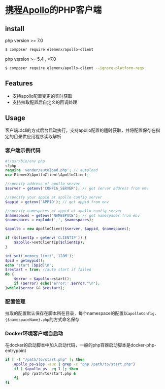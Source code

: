 # [携程Apollo](https://github.com/ctripcorp/apollo)的PHP客户端

## install
php version >= 7.0
```bash
$ composer require elemenx/apollo-client
```
php version >= 5.4 , <7.0
```bash
$ composer require elemenx/apollo-client --ignore-platform-reqs
```

## Features
- 支持apollo配置变更的实时获取
- 支持拉取配置后自定义的回调处理

## Usage
客户端以cli的方式后台启动执行，支持apollo配置的适时获取，并将配置保存在指定的目录供应用程序读取解析

### 客户端示例代码
```php
#!/usr/bin/env php
<?php
require 'vender/autoload.php'; // autoload
use ElemenX\ApolloClient\ApolloClient;

//specify address of apollo server
$server = getenv('CONFIG_SERVER'); // get server address from env

//specify your appid at apollo config server
$appid = getenv('APPID'); // get appid from env

//specify namespaces of appid at apollo config server
$namespaces = getenv('NAMESPACE'); // get namespaces from env
$namespaces = explode(',', $namespaces);

$apollo = new ApolloClient($server, $appid, $namespaces);

if ($clientIp = getenv('CLIENTIP')) {
    $apollo->setClientIp($clientIp);
}

ini_set('memory_limit','128M');
$pid = getmypid();
echo "start [$pid]\n";
$restart = true; //auto start if failed
do {
    $error = $apollo->start();
    if ($error) echo('error:'.$error."\n");
}while($error && $restart);
```

### 配置管理

拉取的配置默认保存在脚本所在目录，每个namespace的配置以`apolloConfig.{$namespaceName}.php`的方式命名保存

### Docker环境客户端自启动

在docker的启动脚本中加入启动代码，一般的php容器启动脚本是docker-php-entrypoint
```bash
if [ -f "/path/to/start.php" ]; then
    apollo_ps=$(ps -aux | grep -c "php /path/to/start.php")
    if [ $apollo_ps -eq 1 ]; then
        php /path/to/start.php &
    fi
fi
```
